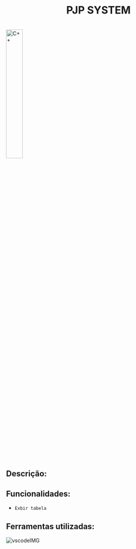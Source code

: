 <h1 align="center"> <b> PJP SYSTEM </b> </h1> 
<p style="display: inline_block" ><br>
  <img align="center" alt="C++" height=30% width="30%" src="https://cdn-icons.flaticon.com/png/512/2115/premium/2115955.png?token=exp=1660319853~hmac=da1c0b29a7e64727fffa4f8734b47d48">
</p>

## Descrição:

## Funcionalidades:
- `Exbir tabela`

## Ferramentas utilizadas:
![vscodeIMG]()